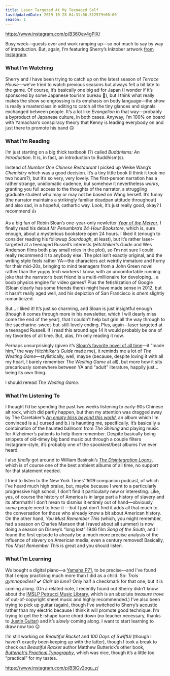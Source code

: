```yaml
---
title: Laser Targeted At My Teenaged Self
lastUpdatedDate: 2019-10-28 04:31:06.512579+00:00
season: 1
---
```


https://www.instagram.com/p/B36Oev4gPlX/

Busy week—guests over and work ramping up—so not much to say by way of introduction. But, again, I’m featuring Sherry’s Inktober artwork [from Instagram](https://www.instagram.com/frostyshadows/).

### What I’m Watching

Sherry and I have been trying to catch up on the latest season of _Terrace House_—we’ve tried to watch previous seasons but always felt a bit late to the game. Of course, it’s basically one big ad for Japan (I wonder if it’s sponsored by some Japanese tourism bureau 🤔), but I think what really makes the show so engrossing is its emphasis on body language—the show is really a masterclass in editing to catch all the tiny glances and signals exchanged between people. It’s a lot like _Evangelion_ in that way—probably a byproduct of Japanese culture, in both cases. Anyway, I’m 100% on board with Yamachan’s conspiracy theory that Kenny is leading everybody on and just there to promote his band 🙃

### What I’m Reading

I’m just starting on a big thick textbook (?) called _Buddhisms: An Introduction_. It is, in fact, an introduction to Buddhism(s).

Instead of _Number One Chinese Restaurant_ I picked up Weike Wang’s _Chemistry_ which was a good decision. It’s a tiny little book (I think it took me two hours?), but it’s so very, very lovely. The first-person narration has a rather strange, unidiomatic cadence, but somehow it nevertheless _works_, granting you full access to the thoughts of the narrator, a struggling graduate student who may or may not be based on Wang herself. It’s funny (the narrator maintains a strikingly familiar deadpan attitude throughout) and also sad, in a hopeful, cathartic way. Look, it’s just really good, okay? I recommend 👍

As a big fan of Robin Sloan’s one-year-only newletter [_Year of the Meteor_](https://desert.glass), I finally read his debut _Mr Penumbra’s 24-Hour Bookstore_, which is, sure enough, about a mysterious bookstore open 24 hours. I liked it (enough to consider reading his followup _Sourdough_, at least), but it’s rather laser-targeted at a teenaged Russell’s interests (_Hitchhiker’s Guide_ and Wes Anderson films both play small roles in the plot), so I’m not sure I could really recommend it to anybody else. The plot isn’t exactly original, and the writing style feels rather YA—the characters act weirdly immature and horny for their mid-20s, bringing to mind teenagers from a John Green novel rather than the yuppy tech workers I know, with an uncomfortable running joke that the narrator’s best friend is a multi-millionaire for developing… a boob physics engine for video games? Plus the fetishization of Google (Sloan clearly has some friends there) might have made sense in 2012, but it hasn’t really aged well, and his depiction of San Francisco is _ahem_ slightly romanticized.

But… I liked it! It’s just so charming, and Sloan is just insightful enough (though it comes through more in his newsletter, which I will dearly miss come the end of the year), that I couldn’t help but grin all the way through to the saccharine-sweet-but-still-lovely ending. Plus, again—laser targeted at a teenaged Russell. If I read this around age 14 it would probably be one of my favorites of all time. But, alas, I’m only reading it now.

Perhaps unsurprisingly (given it’s [Sloan’s favorite novel of all time](https://electricliterature.com/robin-sloan-recommends-five-books-that-arent-by-men/)—it “made him,” the way _Hitchhiker’s Guide_ made me), it reminds me a lot of _The Westing Game_—stylistically, well, maybe (because, despite loving it with all my heart, I barely remember _The Westing Game_ at all), but more how it sits precariously somewhere between YA and “adult” literature, happily just… being its own thing.

I should reread _The Westing Game_.

### What I’m Listening To

I thought I’d be spending the past two weeks listening to early-90s Chinese alt rock, which did partly happen, but then my attention was dragged away by The Caretaker’s [_An empty bliss beyond this world_](https://thecaretaker.bandcamp.com/album/an-empty-bliss-beyond-this-world), an album which I’m convinced is a.) cursed and b.) is haunting me, specifically. It’s basically a combination of the haunted ballroom from *The Shining* and playing music for Alzheimer’s patients to help them remember. Despite basically being snippets of old-timey big band music put through a couple filters Instagram-style, it’s probably one of the spookiest/best albums I’ve ever heard.

I also *finally* got around to William Basinski’s [_The Disintegration Loops_](https://en.wikipedia.org/wiki/The_Disintegration_Loops), which is of course one of the best ambient albums of all time, no support for that statement needed.

I tried to listen to the New York Times’ _1619_ companion podcast, of which I’ve heard much high praise, but, maybe because I went to a particularly progressive high school, I don’t find it particularly new or interesting. Like, yes, of course the history of America is in large part a history of slavery and its aftermath! I don’t mean to dismiss it entirely out of hand—obviously _some_ people need to hear it —but I just don’t find it adds all that much to the conversation for those who already know a bit about American history. On the other hand, _You Must Remember This_ (which, you might remember, had a season on Charles Manson that I raved about all summer) is now doing a season on Disney’s “long lost” 1946 film _Song of the South_, and I found the first episode to already be a much more precise analysis of the influence of slavery on American media, even a century removed! Basically, _You Must Remember This_ is great and you should listen.

### What I’m Learning

We bought a digital piano—a [Yamaha P71](https://www.amazon.com/gp/product/B07W3PN1Z1/ref=ppx_yo_dt_b_asin_title_o02_s00?ie=UTF8&psc=1), to be precise—and I’ve found that I enjoy practicing much more than I did as a child. So: _Trois gymnopedies_? ✔️ _Clair de lune_? Only half a checkmark for that one, but it is coming along. (On a related note, I recently found out Sherry didn’t know about the [IMSLP Petrucci Music Library](https://imslp.org/wiki/Main_Page), which is an absolute _treasure trove_ of out-of-copyright sheet music and highly recommended.) I’ve also been trying to pick up guitar (again), though I’ve switched to Sherry’s acoustic rather than my electric because I think  it will promote good technique. I’m trying to get the E-shape barre chord down (no teacher necessary, thanks to [Justin Guitar](https://www.justinguitar.com)) and it’s _slowly_ coming along. I want to start learning to draw now too 😔

I’m still working on _Beautiful Racket_ and _100 Days of SwiftUI_ (though I haven’t exactly been keeping up with the latter), though I took a break to check out _Beautiful Racket_ author Matthew Butterick’s other book, [_Butterick’s Practical Typography_](https://practicaltypography.com), which was nice, though it’s a little too “practical” for my tastes.

https://www.instagram.com/p/B3lGv2ogu_z/